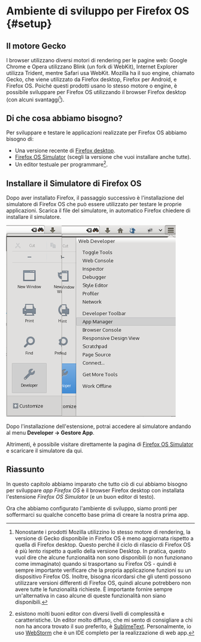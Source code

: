 # Ambiente di sviluppo per Firefox OS {#setup}

## Il motore Gecko
I browser utilizzano diversi motori di rendering per le pagine web: Google Chrome e Opera utilizzano Blink (un fork di WebKit), Internet Explorer utilizza Trident, mentre Safari usa WebKit. Mozilla ha il suo engine, chiamato Gecko, che viene utilizzato da Firefox desktop, Firefox per Android, e Firefox OS. Poiché questi prodotti usano lo stesso motore o engine, è possibile sviluppare per Firefox OS utilizzando il browser Firefox desktop (con alcuni svantaggi[^engine]).

[^engine]: Nonostante i prodotti Mozilla utilizzino lo stesso motore di rendering, la versione di Gecko disponibile in Firefox OS è meno aggiornata rispetto a quella di Firefox desktop. Questo perché il ciclo di rilascio di Firefox OS è più lento rispetto a quello della versione Desktop. In pratica, questo vuol dire che alcune funzionalità non sono disponibili (o non funzionano come immaginato) quando si trasportano su Firefox OS - quindi è sempre importante verificare che la propria applicazione funzioni su un dispositivo Firefox OS. Inoltre, bisogna ricordarsi che gli utenti possono utilizzare versioni differenti di Firefox OS, quindi alcune potrebbero non avere tutte le funzionalità richieste. È importante fornire sempre un'alternativa in caso alcune di queste funzionalità non siano disponibili.

## Di che cosa abbiamo bisogno?

Per sviluppare e testare le applicazioni realizzate per Firefox OS abbiamo bisogno di:

 * Una versione recente di [Firefox desktop](http://getfirefox.com).
 * [Firefox OS Simulator](https://ftp.mozilla.org/pub/mozilla.org/labs/fxos-simulator/) (scegli la versione che vuoi installare anche tutte). 
 * Un editor testuale per programmare[^editor].
 
[^editor]: esistono molti buoni editor con diversi livelli di complessità e caratteristiche. Un editor molto diffuso, che mi sento di consigliare a chi non ha ancora trovato il suo preferito, è [SublimeText](http://sublimetext.com/). Personalmente, io uso [WebStorm](http://www.jetbrains.com/webstorm/) che è un IDE completo per la realizzazione di web app.
  
## Installare il Simulatore di Firefox OS

Dopo aver installato Firefox, il passaggio successivo è l'installazione del simulatore di Firefox OS che può essere utilizzato per testare le proprie applicazioni. Scarica il file del simulatore, in automatico Firefox chiedere di installare il simulatore.  

![*Developer* con *Gestore App** selezionato](images/originals/tools.png)

Dopo l'installazione dell'estensione, potrai accedere al simulatore andando al menu **Developer -> Gestore App**. 

Altrimenti, è possibile visitare direttamente la pagina di [Firefox OS Simulator](https://addons.mozilla.org/en-US/firefox/addon/firefox-os-simulator/) e scaricare il simulatore da qui.

## Riassunto

In questo capitolo abbiamo imparato che tutto ciò di cui abbiamo bisogno per sviluppare *app Firefox OS* è il browser Firefox desktop con installata l'estensione *Firefox OS Simulator* (e un buon editor di testo).

Ora che abbiamo configurato l'ambiente di sviluppo, siamo pronti per soffermarci su qualche concetto base prima di creare la nostra prima app.
